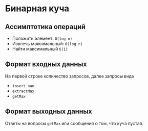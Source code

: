 # Бинарная куча

## Ассимптотика операций

* Положить элемент: `O(log n)`
* Извлечь максимальный: `O(log n)`
* Найти максимальный `O(1)`

## Формат входных данных

На первой строке количество запросов, далее запросы вида

* `insert num`
* `extractMax`
* `getMax`

## Формат выходных данных

Ответы на вопросы `getMax` или сообщения о том, что куча пустая.
